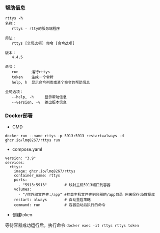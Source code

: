 ### 帮助信息

```
rttys -h
名称：
   rttys - rtty的服务端程序

用法：
   rttys [全局选项] 命令 [命令选项]

版本：
   4.4.5

命令：
   run      运行rttys
   token    生成一个令牌
   help, h  显示命令列表或某个命令的帮助信息

全局选项：
   --help, -h     显示帮助信息
   --version, -v  输出版本信息

```

### Docker部署

- CMD

`docker run --name rttys -p 5913:5913 restart=always -d ghcr.io/lmq8267/rttys run`

- compose.yaml

```
version: "3.9"
services:
  rttys:
    image: ghcr.io/lmq8267/rttys
    container_name: rttys
    ports:
      - "5913:5913"        # 映射主机5913端口到容器
    volumes:
      - "/你外部文件夹:/app" #挂载主机文件夹到容器的/app目录 用来保存db数据库
    restart: always        # 自动重启策略
    command: run           # 容器启动后执行的命令

```

- 创建token

等待容器成功运行后，执行命令 `docker exec -it rttys rttys token`
  
